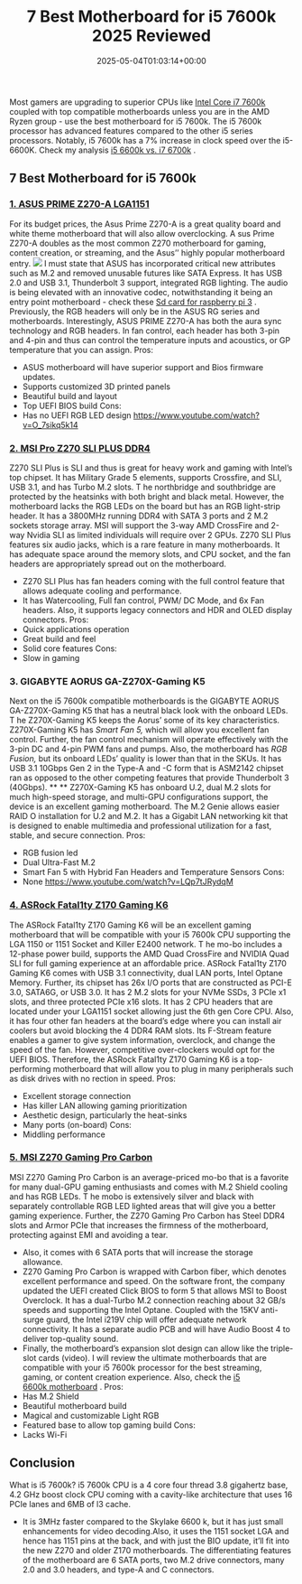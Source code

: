 ﻿---
layout: post
title: 7 Best Motherboard for i5 7600k 2025 Reviewed
date: '2025-05-04T01:03:14+00:00'
categories:
- Motherboards
- Product Reviews
tags: []
slug: /best-motherboard-for-i5-7600k/
lastmod: 2025-05-07T12:21:24+03:00
---

Most gamers are upgrading to superior CPUs like
[Intel Core i7 7600k](https://www.intel.com/content/www/us/en/products/processors/core/i5-processors/i5-7600k.html)
coupled with top compatible motherboards unless you are in the AMD Ryzen group - use the
best motherboard for i5 7600k.
The i5 7600k processor has advanced features compared to the other i5 series processors.
Notably, i5 7600k has a 7% increase in clock speed over the i5-6600K. Check my analysis
[i5 6600k vs. i7 6700k](https://pestpolicy.com/i5-6600k-vs-i7-6700k/)
.
## 7 Best Motherboard for i5 7600k
### [1. ASUS PRIME Z270-A LGA1151](https://www.amazon.com/dp/B01NGTYV2Q/?tag=p-policy-20)
For its budget prices, the Asus Prime Z270-A is a great quality board and white theme motherboard that will also allow overclocking.
A
sus Prime Z270-A doubles as the most common Z270 motherboard for gaming, content creation, or streaming, and the Asus’’ highly popular motherboard entry.
![](/assets/img/03/Best-Motherboard-for-i5-7600k-300x200.jpg)
I must state that ASUS has incorporated critical new attributes such as M.2 and removed unusable futures like SATA Express. It has USB 2.0 and USB 3.1, Thunderbolt 3 support, integrated RGB lighting.
The audio is being elevated with an innovative codec, notwithstanding it being an entry point motherboard - check these
[Sd card for raspberry pi 3](https://pestpolicy.com/best-sd-card-for-raspberry-pi-3/)
.
Previously, the RGB headers will only be in the ASUS RG series and motherboards.
Interestingly, ASUS PRIME Z270-A has both the aura sync technology and RGB headers.
In fan control, each header has both 3-pin and 4-pin and thus can control the temperature inputs and acoustics, or GP temperature that you can assign.
Pros:
- ASUS motherboard will have superior support and Bios firmware updates.
- Supports customized 3D printed panels
- Beautiful build and layout
- Top UEFI BIOS build
Cons:
- Has no UEFI RGB LED design
https://www.youtube.com/watch?v=O_7sikq5k14
### [2. MSI Pro Z270 SLI PLUS DDR4](https://www.amazon.com/dp/B01MR32I8L/?tag=p-policy-20)
Z270 SLI Plus is SLI and thus is great for heavy work and gaming with Intel’s top chipset. It has Military Grade 5 elements, supports Crossfire, and SLI, USB 3.1, and has Turbo M.2 slots.
T
he northbridge and southbridge are protected by the heatsinks with both bright and black metal.
However, the motherboard lacks the RGB LEDs on the board but has an RGB light-strip header. It has a 3800MHz running DDR4 with SATA 3 ports and 2 M.2 sockets storage array.
MSI will support the 3-way AMD CrossFire and 2-way Nvidia SLI as limited individuals will require over 2 GPUs.
Z270 SLI Plus features six audio jacks, which is a rare feature in many motherboards.
It has adequate space around the memory slots, and CPU socket, and the fan headers are appropriately spread out on the motherboard.
- Z270 SLI Plus has fan headers coming with the full control feature that allows adequate cooling and performance.
- It has Watercooling, Full fan control, PWM/ DC Mode, and 6x Fan headers. Also, it supports legacy connectors and HDR and OLED display connectors.
Pros:
- Quick applications operation
- Great build and feel
- Solid core features
Cons:
- Slow in gaming
### **3. GIGABYTE AORUS GA-Z270X-Gaming K5**
Next on the i5 7600k compatible motherboards is the GIGABYTE AORUS GA-Z270X-Gaming K5 that has a neutral black look with the onboard LEDs.
T
he Z270X-Gaming K5 keeps the Aorus’ some of its key characteristics. Z270X-Gaming K5 has
*Smart Fan 5,*
which will allow you excellent fan control.
Further, the fan control mechanism will operate effectively with the 3-pin DC and 4-pin PWM fans and pumps.
Also, the motherboard has
*RGB Fusion,*
but its onboard LEDs’ quality is lower than that in the SKUs.
It has USB 3.1 10Gbps Gen 2 in the Type-A and -C form that is ASM2142 chipset ran as opposed to the other competing features that provide Thunderbolt 3 (40Gbps).
** **
Z270X-Gaming K5 has onboard U.2, dual M.2 slots for much high-speed storage, and multi-GPU configurations support, the device is an excellent gaming motherboard.
The M.2 Genie allows easier RAID O installation for U.2 and M.2.
It has a Gigabit LAN networking kit that is designed to enable multimedia and professional utilization for a fast, stable, and secure connection.
Pros:
- RGB fusion led
- Dual Ultra-Fast M.2
- Smart Fan 5 with Hybrid Fan Headers and Temperature Sensors
Cons:
- None
https://www.youtube.com/watch?v=LQp7tJRydqM
### [4. ASRock Fatal1ty Z170 Gaming K6](https://www.amazon.com/dp/B013M795RG/?tag=p-policy-20)
The ASRock Fatal1ty Z170 Gaming K6 will be an excellent gaming motherboard that will be compatible with your i5 7600k CPU supporting the LGA 1150 or 1151 Socket and Killer E2400 network.
T
he mo-bo includes a 12-phase power build, supports the AMD Quad CrossFire and NVIDIA Quad SLI for full gaming experience at an affordable price.
ASRock Fatal1ty Z170 Gaming K6 comes with USB 3.1 connectivity, dual LAN ports, Intel Optane Memory.
Further, its chipset has 26x I/O ports that are constructed as PCI-E 3.0, SATA6G, or USB 3.0. It has 2 M.2 slots for your NVMe SSDs, 3 PCIe x1 slots, and three protected PCIe x16 slots.
It has 2 CPU headers that are located under your LGA1151 socket allowing just the 6th gen Core CPU. Also, it has four other fan headers at the board’s edge where you can install air coolers but avoid blocking the 4 DDR4 RAM slots.
Its F-Stream feature enables a gamer to give system information, overclock, and change the speed of the fan. However, competitive over-clockers would opt for the UEFI BIOS.
Therefore, the ASRock Fatal1ty Z170 Gaming K6 is a top-performing motherboard that will allow you to plug in many peripherals such as disk drives with no rection in speed.
Pros:
- Excellent storage connection
- Has killer LAN allowing gaming prioritization
- Aesthetic design, particularly the heat-sinks
- Many ports (on-board)
Cons:
- Middling performance
### [5. MSI Z270 Gaming Pro Carbon](https://www.amazon.com/dp/B01MY58BS3/?tag=p-policy-20)
MSI Z270 Gaming Pro Carbon is an average-priced mo-bo that is a favorite for many dual-GPU gaming enthusiasts and comes with M.2 Shield cooling and has RGB LEDs.
T
he mobo is extensively silver and black with separately controllable RGB LED lighted areas that will give you a better gaming experience.
Further, the Z270 Gaming Pro Carbon has Steel DDR4 slots and Armor PCIe that increases the firmness of the motherboard, protecting against EMI and avoiding a tear.
- Also, it comes with 6 SATA ports that will increase the storage allowance.
- Z270 Gaming Pro Carbon is wrapped with Carbon fiber, which denotes excellent performance and speed.
On the software front, the company updated the UEFI created Click BIOS to form 5 that allows MSI to Boost Overclock.
It has a dual-Turbo M.2 connection reaching about 32 GB/s speeds and supporting the Intel Optane.
Coupled with the 15KV anti-surge guard, the Intel i219V chip will offer adequate network connectivity. It has a separate audio PCB and will have Audio Boost 4 to deliver top-quality sound.
- Finally, the motherboard’s expansion slot design can allow like the triple-slot cards (video).
I will review the ultimate motherboards that are compatible with your i5 7600k processor for the best streaming, gaming, or content creation experience. Also, check the
[i5 6600k motherboard](https://pestpolicy.com/best-motherboard-for-i5-6600k/)
.
Pros:
- Has M.2 Shield
- Beautiful motherboard build
- Magical and customizable Light RGB
- Featured base to allow top gaming build
Cons:
- Lacks Wi-Fi
## Conclusion
What is i5 7600k? i5 7600k CPU is a 4 core four thread 3.8 gigahertz base, 4.2 GHz boost clock CPU coming with a cavity-like architecture that uses 16 PCIe lanes and 6MB of l3 cache.
- It is 3MHz faster compared to the Skylake 6600 k, but it has just small enhancements for video decoding.Also, it uses the 1151 socket LGA and hence has 1151 pins at the back, and with just the BIO update, it’ll fit into the new Z270 and older Z170 motherboards.
The differentiating features of the motherboard are 6 SATA ports, two M.2 drive connectors, many 2.0 and 3.0 headers, and type-A and C connectors.